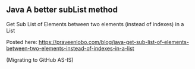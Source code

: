 ## Java A better subList method

Get Sub List of Elements between two elements (instead of indexes) in a List

Posted here: 
https://praveenlobo.com/blog/java-get-sub-list-of-elements-between-two-elements-instead-of-indexes-in-a-list


(Migrating to GitHub AS-IS)

